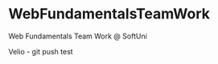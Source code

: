 WebFundamentalsTeamWork
========================

Web Fundamentals Team Work @ SoftUni

Velio - git push test
